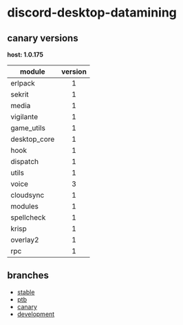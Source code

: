 # discord-desktop-datamining

## canary versions

**host: 1.0.175**

| module | version |
| ------ | :-----: |
| erlpack | 1 |
| sekrit | 1 |
| media | 1 |
| vigilante | 1 |
| game_utils | 1 |
| desktop_core | 1 |
| hook | 1 |
| dispatch | 1 |
| utils | 1 |
| voice | 3 |
| cloudsync | 1 |
| modules | 1 |
| spellcheck | 1 |
| krisp | 1 |
| overlay2 | 1 |
| rpc | 1 |

## branches

- [stable](https://github.com/OpenAsar/discord-desktop-datamining/tree/stable)
- [ptb](https://github.com/OpenAsar/discord-desktop-datamining/tree/ptb)
- [canary](https://github.com/OpenAsar/discord-desktop-datamining/tree/canary)
- [development](https://github.com/OpenAsar/discord-desktop-datamining/tree/development)